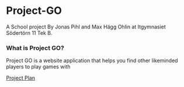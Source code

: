 Project-GO
==========
A School project By Jonas Pihl and Max Hägg Ohlin at Itgymnasiet Södertörn 11 Tek B. 


### What is Project GO?
Project GO is a website application that helps you find other likeminded players to play games with

[Project Plan](https://github.com/itgsod-Jonas-Pihl/Project-GO/wiki/Project-plan---Project-GO)
